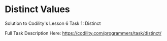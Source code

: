# Distinct Values
Solution to Codility's Lesson 6 Task 1: Distinct

Full Task Description Here: https://codility.com/programmers/task/distinct/
